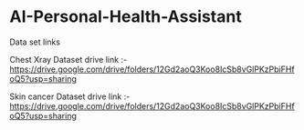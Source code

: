 ﻿# AI-Personal-Health-Assistant

Data set links

Chest Xray Dataset
drive link :- https://drive.google.com/drive/folders/12Gd2aoQ3Koo8IcSb8vGlPKzPbiFHfoQ5?usp=sharing

Skin cancer Dataset
drive link :- https://drive.google.com/drive/folders/12Gd2aoQ3Koo8IcSb8vGlPKzPbiFHfoQ5?usp=sharing
